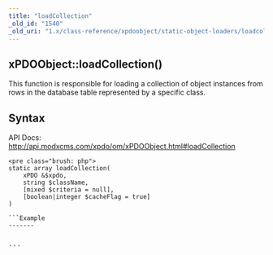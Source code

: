 ```yaml
---
title: "loadCollection"
_old_id: "1540"
_old_uri: "1.x/class-reference/xpdoobject/static-object-loaders/loadcollection"
---
```


xPDOObject::loadCollection()
----------------------------

This function is responsible for loading a collection of object instances from rows in the database table represented by a specific class.

Syntax
------

API Docs: <http://api.modxcms.com/xpdo/om/xPDOObject.html#loadCollection>

```
<pre class="brush: php">
static array loadCollection(
    xPDO &$xpdo,
    string $className,
    [mixed $criteria = null],
    [boolean|integer $cacheFlag = true]
)

```Example
-------

```
<pre class="brush: php">

```